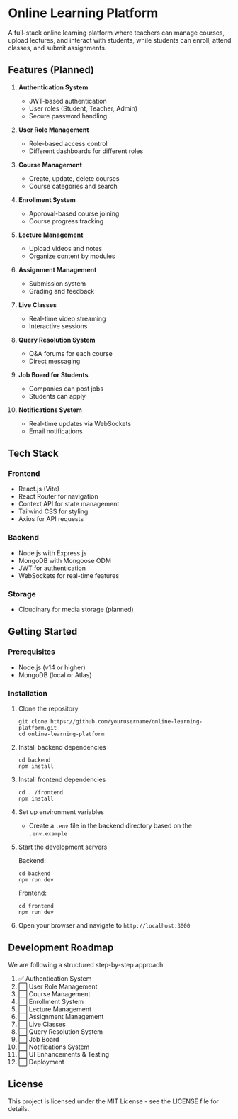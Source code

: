 # Online Learning Platform

A full-stack online learning platform where teachers can manage courses, upload lectures, and interact with students, while students can enroll, attend classes, and submit assignments.

## Features (Planned)

1. **Authentication System**

   - JWT-based authentication
   - User roles (Student, Teacher, Admin)
   - Secure password handling

2. **User Role Management**

   - Role-based access control
   - Different dashboards for different roles

3. **Course Management**

   - Create, update, delete courses
   - Course categories and search

4. **Enrollment System**

   - Approval-based course joining
   - Course progress tracking

5. **Lecture Management**

   - Upload videos and notes
   - Organize content by modules

6. **Assignment Management**

   - Submission system
   - Grading and feedback

7. **Live Classes**

   - Real-time video streaming
   - Interactive sessions

8. **Query Resolution System**

   - Q&A forums for each course
   - Direct messaging

9. **Job Board for Students**

   - Companies can post jobs
   - Students can apply

10. **Notifications System**
    - Real-time updates via WebSockets
    - Email notifications

## Tech Stack

### Frontend

- React.js (Vite)
- React Router for navigation
- Context API for state management
- Tailwind CSS for styling
- Axios for API requests

### Backend

- Node.js with Express.js
- MongoDB with Mongoose ODM
- JWT for authentication
- WebSockets for real-time features

### Storage

- Cloudinary for media storage (planned)

## Getting Started

### Prerequisites

- Node.js (v14 or higher)
- MongoDB (local or Atlas)

### Installation

1. Clone the repository

   ```
   git clone https://github.com/yourusername/online-learning-platform.git
   cd online-learning-platform
   ```

2. Install backend dependencies

   ```
   cd backend
   npm install
   ```

3. Install frontend dependencies

   ```
   cd ../frontend
   npm install
   ```

4. Set up environment variables

   - Create a `.env` file in the backend directory based on the `.env.example`

5. Start the development servers

   Backend:

   ```
   cd backend
   npm run dev
   ```

   Frontend:

   ```
   cd frontend
   npm run dev
   ```

6. Open your browser and navigate to `http://localhost:3000`

## Development Roadmap

We are following a structured step-by-step approach:

1. ✅ Authentication System
2. ⬜ User Role Management
3. ⬜ Course Management
4. ⬜ Enrollment System
5. ⬜ Lecture Management
6. ⬜ Assignment Management
7. ⬜ Live Classes
8. ⬜ Query Resolution System
9. ⬜ Job Board
10. ⬜ Notifications System
11. ⬜ UI Enhancements & Testing
12. ⬜ Deployment

## License

This project is licensed under the MIT License - see the LICENSE file for details.

